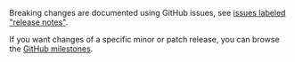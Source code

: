 Breaking changes are documented using GitHub issues, see [issues labeled "release notes"](https://github.com/hapijs/teamwork/issues?q=is%3Aissue+label%3A%22release+notes%22).

If you want changes of a specific minor or patch release, you can browse the [GitHub milestones](https://github.com/hapijs/teamwork/milestones?state=closed&direction=asc&sort=due_date).
